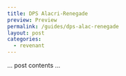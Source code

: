 ```yaml
---
title: DPS Alacri-Renegade
preview: Preview
permalink: /guides/dps-alac-renegade
layout: post
categories:
  - revenant
---
```


… post contents …
